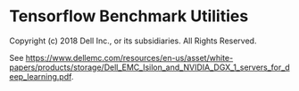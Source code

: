 
# Tensorflow Benchmark Utilities

Copyright (c) 2018 Dell Inc., or its subsidiaries. All Rights Reserved.

See https://www.dellemc.com/resources/en-us/asset/white-papers/products/storage/Dell_EMC_Isilon_and_NVIDIA_DGX_1_servers_for_deep_learning.pdf.

